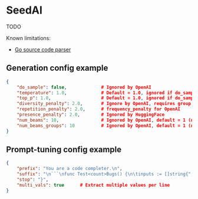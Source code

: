 # SeedAI

TODO

Known limitations:

- [Go source code parser](https://git.ultraware.nl/elwin/scparser)

## Generation config example

```json
{
	"do_sample": false,             # Ignored by OpenAI
	"temperature": 1.0,             # Default = 1.0, ignored if do_sample is false
	"top_p": 1.0,                   # Default = 1.0, ignored if do_sample is false
	"diversity_penalty": 2.0,       # Ignore by OpenAI, requires group beam search
	"repetition_penalty": 2.0,      # frequency_penalty for OpenAI
	"presence_penalty": 2.0,        # Ignored by HuggingFace
	"num_beams": 10,                # Ignored by OpenAI, default = 1 (no beam search)
	"num_beams_groups": 10          # Ignored by OpenAI, default = 1 (no group beam search)
}
```

## Prompt-tuning config example
```json
{
	"prefix": "You are a code completer.\n",
	"suffix": "\n```\nfunc Test<count>Bugs() {\n\tinputs := []string{",
	"stop": "}",
	"multi_vals": true		# Extract multiple values per line
}
```

